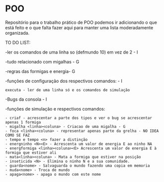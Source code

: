 # POO

Repositório para o trabalho prático de POO podemos ir adicionando o que está feito e o que falta fazer aqui para manter
uma lista moderadamente organizada.

TO DO LIST:

-ler os comandos de uma linha so (defmundo 10) em vez de 2 - I

-tudo relacionado com migalhas - G

-regras das formigas e energia- G

-funções de configuração dos respectivos comandos: - I

	executa - ler de uma linha só e os comandos de simulação

-Bugs da consola - I

-funções de simulação e respectivos comandos:

    - criaf - acrescentar a parte dos tipos e ver o bug se acrescentar apenas 1 formiga
    - migalha <linha><coluna> - Criacao de uma migalha - G
    - foca <linha><coluna> - representar apenas parte da grelha - NO IDEA COMO SE FAZ
    - tempo e tempo <n> fazer a distinção
    - energninho <N><E> - Acrescenta um valor de energia E ao ninho NA
    - energformiga <linha><coluna><E> Acrescenta um valor de energia E à formiga que estiver ali
    - mata<linha><coluna> - Mata a formiga que estiver na posição
    - inseticida <N> - Elimina o ninho N e a sua comunidade.
    - guarda<nome> - Salvaguarda o mundo fazendo uma copia em memoria
    - muda<nome> - Troca de mundo
    - apaga<nome> - apaga o mundo com este nome
    

